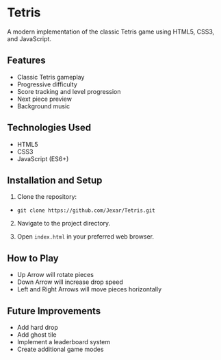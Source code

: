 # Tetris

A modern implementation of the classic Tetris game using HTML5, CSS3, and JavaScript.

## Features

- Classic Tetris gameplay
- Progressive difficulty
- Score tracking and level progression
- Next piece preview
- Background music

## Technologies Used

- HTML5
- CSS3
- JavaScript (ES6+)

## Installation and Setup

1. Clone the repository:

- `git clone https://github.com/Jexar/Tetris.git`

2. Navigate to the project directory.

3. Open `index.html` in your preferred web browser.

## How to Play

- Up Arrow will rotate pieces
- Down Arrow will increase drop speed
- Left and Right Arrows will move pieces horizontally

## Future Improvements

- Add hard drop
- Add ghost tile
- Implement a leaderboard system
- Create additional game modes
